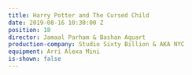 ```yaml
---
title: Harry Potter and The Cursed Child
date: 2019-08-16 10:30:00 Z
position: 18
director: Jamaal Parham & Bashan Aquart
production-company: Studio Sixty Billion & AKA NYC
equipment: Arri Alexa Mini
is-shown: false
---
```


